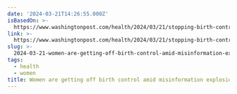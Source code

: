 ```yaml
---
date: '2024-03-21T14:26:55.000Z'
isBasedOn: >-
  https://www.washingtonpost.com/health/2024/03/21/stopping-birth-control-misinformation/
link: >-
  https://www.washingtonpost.com/health/2024/03/21/stopping-birth-control-misinformation/
slug: >-
  2024-03-21-women-are-getting-off-birth-control-amid-misinformation-explosion-the-was
tags:
  - health
  - women
title: Women are getting off birth control amid misinformation explosion - The Was
---
```


